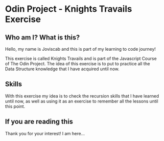 # Odin Project - Knights Travails Exercise

## Who am I? What is this?

Hello, my name is Joviscab and this is part of my learning to code journey!

This exercise is called Knights Travails and is part of the Javascript Course of The Odin Project. The idea of this exercise is to put to practice all the Data Structure knowledge that I have acquired until now.

## Skills

With this exercise my idea is to check the recursion skills that I have learned until now, as well as using it as an exercise to remember all the lessons until this point.

## If you are reading this

Thank you for your interest! I am here...
